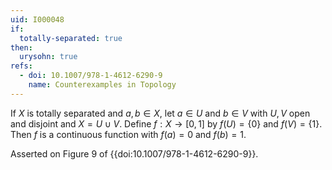 ```yaml
---
uid: I000048
if:
  totally-separated: true
then:
  urysohn: true
refs:
  - doi: 10.1007/978-1-4612-6290-9
    name: Counterexamples in Topology
---
```

If $X$ is totally separated and $a,b \in X$, let $a \in U$ and $b \in V$ with $U,V$ open and disjoint and $X=U \cup V$. Define $f:X \rightarrow [0,1]$ by $f(U)=\{0\}$ and $f(V)=\{1\}$. Then $f$ is a continuous function with $f(a)=0$ and $f(b)=1$.

Asserted on Figure 9 of {{doi:10.1007/978-1-4612-6290-9}}.
